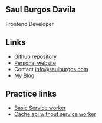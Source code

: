 Saul Burgos Davila
------------------
Frontend Developer 


Links
-------------

- [Github repository](https://github.com/SaulBurgos)
- [Personal website](http://saulburgos.com/)
- Contact  info@saulburgos.com
- [My Blog](http://webmasternoob.blogspot.com/)

Practice links
-------------

- [Basic Service worker](https://saulburgos.github.io/practices/2017/servicesworker/basic/first.html)
- [Cache api without service worker](https://saulburgos.github.io/practices/2017/servicesworker/offline/)

